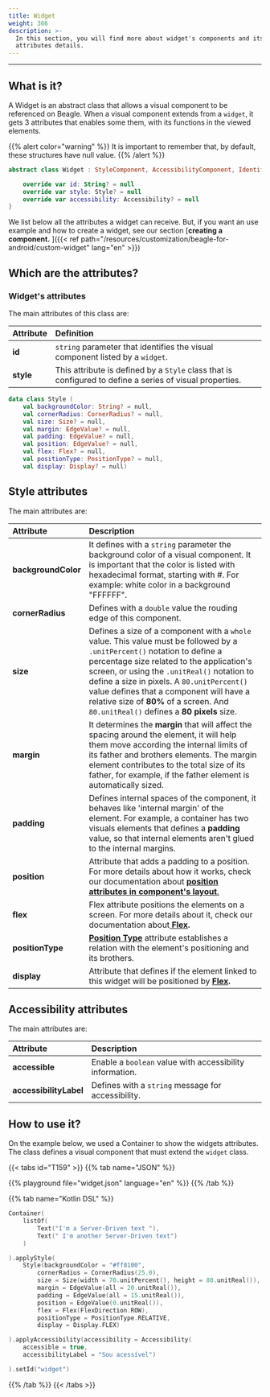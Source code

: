 ```yaml
---
title: Widget
weight: 366
description: >-
  In this section, you will find more about widget's components and its
  attributes details.
---
```


---

## What is it?

A Widget is an abstract class that allows a visual component to be referenced on Beagle. When a visual component extends from a `widget`, it gets 3 attributes that enables some them, with its functions in the viewed elements.

{{% alert color="warning" %}}
It is important to remember that, by default, these structures have null value.
{{% /alert %}}

```kotlin
abstract class Widget : StyleComponent, AccessibilityComponent, IdentifierComponent {

    override var id: String? = null
    override var style: Style? = null
    override var accessibility: Accessibility? = null
}
```

We list below all the attributes a widget can receive. But, if you want an use example and how to create a widget, see our section [**creating a component.** ]({{< ref path="/resources/customization/beagle-for-android/custom-widget" lang="en" >}})

## Which are the attributes?

### Widget's attributes

The main attributes of this class are:

<table>
  <thead>
    <tr>
      <th style="text-align:left">Attribute</th>
      <th style="text-align:left">Definition</th>
    </tr>
  </thead>
  <tbody>
    <tr>
      <td style="text-align:left"><strong>id</strong>
      </td>
      <td style="text-align:left"><code>string</code> parameter that identifies the visual component listed
        by a <code>widget</code>.</td>
    </tr>
    <tr>
      <td style="text-align:left">
        <strong>style</strong>
      </td>
      <td style="text-align:left">This attribute is defined by a <code>Style</code> class that is configured
        to define a series of visual properties.</td>
    </tr>
  </tbody>
</table>

```kotlin
data class Style (
    val backgroundColor: String? = null,
    val cornerRadius: CornerRadius? = null,
    val size: Size? = null,
    val margin: EdgeValue? = null,
    val padding: EdgeValue? = null,
    val position: EdgeValue? = null,
    val flex: Flex? = null,
    val positionType: PositionType? = null,
    val display: Display? = null)
```

## Style attributes

The main attributes are:

<table>
  <thead>
    <tr>
      <th style="text-align:left"><strong>Attribute</strong>
      </th>
      <th style="text-align:left">Description</th>
    </tr>
  </thead>
  <tbody>
    <tr>
      <td style="text-align:left"><strong>backgroundColor</strong>
      </td>
      <td style="text-align:left">It defines with a <code>string</code> parameter the background color of
        a visual component. It is important that the color is listed with hexadecimal
        format, starting with #. For example: white color in a background &quot;FFFFFF&quot;.</td>
    </tr>
    <tr>
      <td style="text-align:left"><strong>cornerRadius</strong>
      </td>
      <td style="text-align:left">Defines with a <code>double</code> value the rouding edge of this component.</td>
    </tr>
    <tr>
      <td style="text-align:left"><strong>size</strong>
      </td>
      <td style="text-align:left">
        Defines a size of a component with a <code>whole</code> value. This value
          must be followed by a <code>.unitPercent()</code> notation to define a percentage
          size related to the application&apos;s screen, or using the <code>.unitReal()</code> notation
          to define a size in pixels. A <code>80.unitPercent()</code> value defines
          that a component will have a relative size of <strong>80%</strong> of a screen. And <code>80.unitReal()</code> defines
          a<strong> 80 pixels</strong> size.
      </td>
    </tr>
    <tr>
      <td style="text-align:left"><strong>margin</strong>
      </td>
      <td style="text-align:left">
        It determines the <strong>margin</strong> that will affect the spacing around the
          element, it will help them move according the internal limits of its father
          and brothers elements.
        The margin element contributes to the total size of its father, for example,
          if the father element is automatically sized.
      </td>
    </tr>
    <tr>
      <td style="text-align:left"><strong>padding</strong>
      </td>
      <td style="text-align:left">Defines internal spaces of the component, it behaves like &apos;internal
        margin&apos; of the element. For example, a container has two visuals elements
        that defines a <strong>padding </strong>value, so that internal elements aren&apos;t
        glued to the internal margins.</td>
    </tr>
    <tr>
      <td style="text-align:left"><strong>position</strong>
      </td>
      <td style="text-align:left">Attribute that adds a padding to a position. For more details about how
        it works, check our documentation about <a href="https://docs.usebeagle.io/v/v1.0-en/exemplos-e-tutoriais/component-layout"><strong>position attributes in  component&apos;s layout</strong>. </a>
      </td>
    </tr>
    <tr>
      <td style="text-align:left"><strong>flex</strong>
      </td>
      <td style="text-align:left">Flex attribute positions the elements on a screen. For more details about
        it, check our documentation about<a href="https://docs.usebeagle.io/v/v1.0-en/exemplos-e-tutoriais/component-layout/flex"> <strong>Flex</strong></a><strong>.</strong> 
      </td>
    </tr>
    <tr>
      <td style="text-align:left"><strong>positionType</strong>
      </td>
      <td style="text-align:left"><a href="../resources/components-positioning/positiontype"><strong>Position Type</strong></a> attribute
        establishes a relation with the element&apos;s positioning and its brothers.</td>
    </tr>
    <tr>
      <td style="text-align:left"><strong>display</strong>
      </td>
      <td style="text-align:left">Attribute that defines if the element linked to this widget will be positioned
        by<strong> </strong><a href="https://docs.usebeagle.io/v/v1.0-en/exemplos-e-tutoriais/component-layout/positiontype"><strong>Flex</strong></a><strong>. </strong>
      </td>
    </tr>
  </tbody>
</table>

## Accessibility attributes

The main attributes are:

| Attribute              | Description                                              |
| :--------------------- | :------------------------------------------------------- |
| **accessible**         | Enable a `boolean` value with accessibility information. |
| **accessibilityLabel** | Defines with a `string` message for accessibility.       |

## How to use it?

On the example below, we used a Container to show the widgets attributes. The class defines a visual component that must extend the `widget` class.

{{< tabs id="T159" >}}
{{% tab name="JSON" %}}

<!-- json-playground:widget.json
{
      "_beagleComponent_" : "beagle:container",
      "children" : [ {
        "_beagleComponent_" : "beagle:text",
        "text" : "I'm a Server-Driven text"
      }, {
        "_beagleComponent_" : "beagle:text",
        "text" : "I'm another Server-Driven text"
      } ],
      "id" : "widget",
      "style" : {
        "backgroundColor" : "#ff8100",
        "cornerRadius" : {
          "radius" : 25.0
        },
        "size" : {
          "width" : {
            "value" : 70.0,
            "type" : "PERCENT"
          },
          "height" : {
            "value" : 80.0,
            "type" : "REAL"
          }
        },
        "margin" : {
          "all" : {
            "value" : 20.0,
            "type" : "REAL"
          }
        },
        "padding" : {
          "all" : {
            "value" : 15.0,
            "type" : "REAL"
          }
        },
        "position" : {
          "left" : {
            "value" : 0.0,
            "type" : "REAL"
          }
        },
        "flex" : {
          "flexDirection" : "ROW"
        },
        "positionType" : "RELATIVE",
        "display" : "FLEX"
      },
      "accessibility" : {
        "accessible" : true,
        "accessibilityLabel" : "Sou acessível"
      }
    }
-->

{{% playground file="widget.json" language="en" %}}
{{% /tab %}}

{{% tab name="Kotlin DSL" %}}

```kotlin
Container(
    listOf(
        Text("I'm a Server-Driven text "),
        Text(" I'm another Server-Driven text")
    )

).applyStyle(
    Style(backgroundColor = "#ff8100",
        cornerRadius = CornerRadius(25.0),
        size = Size(width = 70.unitPercent(), height = 80.unitReal()),
        margin = EdgeValue(all = 20.unitReal()),
        padding = EdgeValue(all = 15.unitReal()),
        position = EdgeValue(0.unitReal()),
        flex = Flex(FlexDirection.ROW),
        positionType = PositionType.RELATIVE,
        display = Display.FLEX)

).applyAccessibility(accessibility = Accessibility(
    accessible = true,
    accessibilityLabel = "Sou acessível")

).setId("widget")

```

{{% /tab %}}
{{< /tabs >}}

